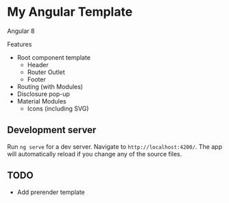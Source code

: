 # My Angular Template

Angular 8

Features
- Root component template
    - Header
    - Router Outlet
    - Footer
- Routing (with Modules)
- Disclosure pop-up
- Material Modules
    - Icons (including SVG)

## Development server

Run `ng serve` for a dev server. Navigate to `http://localhost:4200/`. The app will automatically reload if you change any of the source files.


## TODO

- Add prerender template
